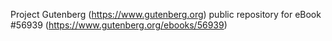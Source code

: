 Project Gutenberg (https://www.gutenberg.org) public repository for
eBook #56939 (https://www.gutenberg.org/ebooks/56939)
